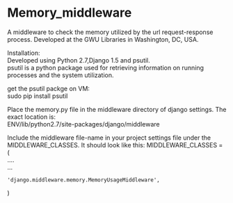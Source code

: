 Memory_middleware
=================
A middleware to check the memory utilized by the url request-response process.
Developed at the GWU Libraries in Washington, DC, USA.

Installation:      
Developed using Python 2.7,Django 1.5 and psutil.  
psutil is a python package used for retrieving information on running processes and the system utilization.

get the psutil packge on VM:       
sudo pip install psutil

Place the memory.py file in the middleware directory of django settings. The exact location is:      
ENV/lib/python2.7/site-packages/django/middleware

Include the middleware file-name in your project settings file under the MIDDLEWARE_CLASSES. It should look like this:
MIDDLEWARE_CLASSES = (    
     ....      
     ...     
     
    'django.middleware.memory.MemoryUsageMiddleware',
)


